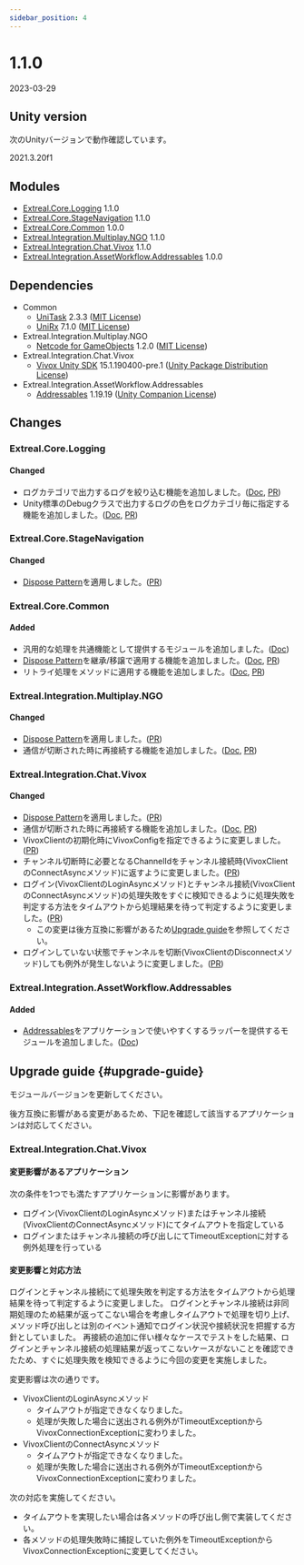 ```yaml
---
sidebar_position: 4
---
```


# 1.1.0

2023-03-29

## Unity version

次のUnityバージョンで動作確認しています。

2021.3.20f1

## Modules

- [Extreal.Core.Logging](https://github.com/extreal-dev/Extreal.Core.Logging) 1.1.0
- [Extreal.Core.StageNavigation](https://github.com/extreal-dev/Extreal.Core.StageNavigation) 1.1.0
- [Extreal.Core.Common](https://github.com/extreal-dev/Extreal.Core.Common) 1.0.0
- [Extreal.Integration.Multiplay.NGO](https://github.com/extreal-dev/Extreal.Integration.Multiplay.NGO) 1.1.0
- [Extreal.Integration.Chat.Vivox](https://github.com/extreal-dev/Extreal.Integration.Chat.Vivox) 1.1.0
- [Extreal.Integration.AssetWorkflow.Addressables](https://github.com/extreal-dev/Extreal.Integration.AssetWorkflow.Addressables) 1.0.0

## Dependencies

- Common
  - [UniTask](https://github.com/Cysharp/UniTask) 2.3.3 ([MIT License](https://github.com/Cysharp/UniTask/blob/master/LICENSE))
  - [UniRx](https://github.com/neuecc/UniRx) 7.1.0 ([MIT License](https://github.com/neuecc/UniRx/blob/master/LICENSE))
- Extreal.Integration.Multiplay.NGO
  - [Netcode for GameObjects](https://github.com/Unity-Technologies/com.unity.netcode.gameobjects) 1.2.0 ([MIT License](https://github.com/Unity-Technologies/com.unity.netcode.gameobjects/blob/develop/LICENSE.md))
- Extreal.Integration.Chat.Vivox
  - [Vivox Unity SDK](https://docs.vivox.com/v5/general/unity/15_1_190000/en-us/Default.htm) 15.1.190400-pre.1 ([Unity Package Distribution License](https://unity.com/legal/licenses/unity-package-distribution-license))
- Extreal.Integration.AssetWorkflow.Addressables
  - [Addressables](https://docs.unity3d.com/Packages/com.unity.addressables@1.19/manual/index.html) 1.19.19 ([Unity Companion License](https://unity.com/legal/licenses/unity-companion-license))

## Changes

### Extreal.Core.Logging
#### Changed
- ログカテゴリで出力するログを絞り込む機能を追加しました。([Doc](../core/logging.md#core-logging-category), [PR](https://github.com/extreal-dev/Extreal.Core.Logging/pull/20))
- Unity標準のDebugクラスで出力するログの色をログカテゴリ毎に指定する機能を追加しました。([Doc](../core/logging.md#core-logging-category), [PR](https://github.com/extreal-dev/Extreal.Core.Logging/pull/20))

### Extreal.Core.StageNavigation
#### Changed
- [Dispose Pattern](https://learn.microsoft.com/en-us/dotnet/standard/garbage-collection/implementing-dispose)を適用しました。([PR](https://github.com/extreal-dev/Extreal.Core.StageNavigation/pull/18))

### Extreal.Core.Common
#### Added
- 汎用的な処理を共通機能として提供するモジュールを追加しました。([Doc](../core/common.md))
- [Dispose Pattern](https://learn.microsoft.com/en-us/dotnet/standard/garbage-collection/implementing-dispose)を継承/移譲で適用する機能を追加しました。([Doc](../core/common.md#core-common-dp), [PR](https://github.com/extreal-dev/Extreal.Core.Common/pull/1))
- リトライ処理をメソッドに適用する機能を追加しました。([Doc](../core/common.md#core-common-retry), [PR](https://github.com/extreal-dev/Extreal.Core.Common/pull/4))

### Extreal.Integration.Multiplay.NGO
#### Changed
- [Dispose Pattern](https://learn.microsoft.com/en-us/dotnet/standard/garbage-collection/implementing-dispose)を適用しました。([PR](https://github.com/extreal-dev/Extreal.Integration.Multiplay.NGO/pull/14))
- 通信が切断された時に再接続する機能を追加しました。([Doc](../integration/multiplay.ngo.md#multiplay-ngo-retry), [PR](https://github.com/extreal-dev/Extreal.Integration.Multiplay.NGO/pull/16))

### Extreal.Integration.Chat.Vivox
#### Changed
- [Dispose Pattern](https://learn.microsoft.com/en-us/dotnet/standard/garbage-collection/implementing-dispose)を適用しました。([PR](https://github.com/extreal-dev/Extreal.Integration.Chat.Vivox/pull/13))
- 通信が切断された時に再接続する機能を追加しました。([Doc](../integration/chat.vivox.md#chat-vivox-retry), [PR](https://github.com/extreal-dev/Extreal.Integration.Chat.Vivox/pull/15))
- VivoxClientの初期化時にVivoxConfigを指定できるように変更しました。([PR](https://github.com/extreal-dev/Extreal.Integration.Chat.Vivox/pull/15/commits/403cf5040d1f30acc43f88f4f7fad11128e42193))
- チャンネル切断時に必要となるChannelIdをチャンネル接続時(VivoxClientのConnectAsyncメソッド)に返すように変更しました。([PR](https://github.com/extreal-dev/Extreal.Integration.Chat.Vivox/pull/15/commits/94e5a257ff6bbef9e00153d65abc9ca6916c253c))
- ログイン(VivoxClientのLoginAsyncメソッド)とチャンネル接続(VivoxClientのConnectAsyncメソッド)の処理失敗をすぐに検知できるように処理失敗を判定する方法をタイムアウトから処理結果を待って判定するように変更しました。([PR](https://github.com/extreal-dev/Extreal.Integration.Chat.Vivox/pull/15/commits/a183b44b9573c8080de0fe1df004a4fe1b6c2ad8))
  - この変更は後方互換に影響があるため[Upgrade guide](#upgrade-guide)を参照してください。
- ログインしていない状態でチャンネルを切断(VivoxClientのDisconnectメソッド)しても例外が発生しないように変更しました。([PR](https://github.com/extreal-dev/Extreal.Integration.Chat.Vivox/pull/15/commits/a9147710d6f7ca0d49c7db8e4eca4e92fe6a3388))

### Extreal.Integration.AssetWorkflow.Addressables
#### Added
- [Addressables](https://docs.unity3d.com/Packages/com.unity.addressables@1.19/manual/index.html)をアプリケーションで使いやすくするラッパーを提供するモジュールを追加しました。([Doc](../integration/asset-workflow.addressables.md))

## Upgrade guide {#upgrade-guide}

モジュールバージョンを更新してください。

後方互換に影響がある変更があるため、下記を確認して該当するアプリケーションは対応してください。

### Extreal.Integration.Chat.Vivox

#### 変更影響があるアプリケーション

次の条件を1つでも満たすアプリケーションに影響があります。

- ログイン(VivoxClientのLoginAsyncメソッド)またはチャンネル接続(VivoxClientのConnectAsyncメソッド)にてタイムアウトを指定している
- ログインまたはチャンネル接続の呼び出しにてTimeoutExceptionに対する例外処理を行っている

#### 変更影響と対応方法

ログインとチャンネル接続にて処理失敗を判定する方法をタイムアウトから処理結果を待って判定するように変更しました。
ログインとチャンネル接続は非同期処理のため結果が返ってこない場合を考慮しタイムアウトで処理を切り上げ、メソッド呼び出しとは別のイベント通知でログイン状況や接続状況を把握する方針としていました。
再接続の追加に伴い様々なケースでテストをした結果、ログインとチャンネル接続の処理結果が返ってこないケースがないことを確認できたため、すぐに処理失敗を検知できるように今回の変更を実施しました。

変更影響は次の通りです。
- VivoxClientのLoginAsyncメソッド
  - タイムアウトが指定できなくなりました。
  - 処理が失敗した場合に送出される例外がTimeoutExceptionからVivoxConnectionExceptionに変わりました。
- VivoxClientのConnectAsyncメソッド
  - タイムアウトが指定できなくなりました。
  - 処理が失敗した場合に送出される例外がTimeoutExceptionからVivoxConnectionExceptionに変わりました。

次の対応を実施してください。
- タイムアウトを実現したい場合は各メソッドの呼び出し側で実装してください。
- 各メソッドの処理失敗時に捕捉していた例外をTimeoutExceptionからVivoxConnectionExceptionに変更してください。
